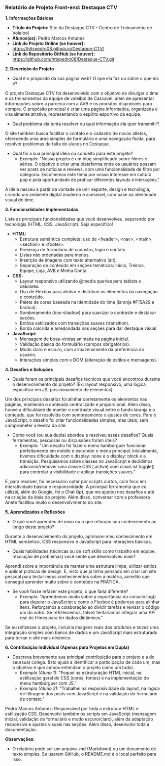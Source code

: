 ### **Relatório de Projeto Front-end: Destaque CTV**

**1\. Informações Básicas**

* **Título do Projeto:** Site do Destaque CTV \- Centro de Treinamento de Voleibol  
* **Alunos(as):** Pedro Marcos Antunes  
* **Link do Projeto Online (se houver):** https://httspedro08.github.io/Destaque-CTV/  
* **Link do Repositório GitHub (se houver):** https://github.com/httspedro08/Destaque-CTV.git

**2\. Descrição do Projeto**

* Qual é o propósito da sua página web? O que ela faz ou sobre o que ela é?

O projeto Destaque CTV foi desenvolvido com o objetivo de divulgar o time e os treinamentos da equipe de voleibol de Cascavel, além de apresentar informações sobre a parceria com a AVB e os produtos disponíveis para compra. O propósito principal é criar uma página informativa, organizada e visualmente atrativa, representando o espírito esportivo da equipe.

* Qual problema ela tenta resolver ou qual informação ela quer transmitir?

O site também busca facilitar o contato e o cadastro de novos atletas, oferecendo uma área simples de formulário e uma navegação fluida, para resolver problemas de falta de alunos no Destaque.

* Qual foi a sua principal ideia ou conceito para este projeto?  
  * *Exemplo:* "Nosso projeto é um blog simplificado sobre filmes e séries. O objetivo é criar uma plataforma onde os usuários possam ver posts de notícias e reviews, com uma funcionalidade de filtro por categoria. Escolhemos este tema por nosso interesse em cultura pop e pela oportunidade de praticar diferentes layouts e interações."

A ideia nasceu a partir da vontade de unir esporte, design e tecnologia, criando um ambiente digital moderno e acessível, com base na identidade visual do time.

**3\. Funcionalidades Implementadas**

Liste as principais funcionalidades que você desenvolveu, separando por tecnologia (HTML, CSS, JavaScript). Seja específico\!

* **HTML:**  
  * Estrutura semântica completa: uso de \<header\>, \<nav\>, \<main\>, \<section\> e \<footer\>.  
  * Presença de formulário de cadastro, login e contato.  
  * Listas não ordenadas para menus.  
  * Inserção de imagens com texto alternativo (alt).  
  * Separação de conteúdo em seções temáticas: Início, Treinos, Equipe, Loja, AVB e Minha Conta.  
* **CSS:**  
  * Layout responsivo utilizando @media queries para tablets e celulares.  
  * Uso de Flexbox para alinhar e distribuir os elementos da navegação e conteúdo.  
  * Paleta de cores baseada na identidade do time (laranja \#F15A29 e branco).  
  * Sombreamento (box-shadow) para suavizar o contraste e destacar seções.  
  * Botões estilizados com transições suaves (transition).  
  * Borda colorida e arredondada nas seções para dar destaque visual.  
* **JavaScript:**  
  * Mensagem de boas-vindas animada na página inicial.  
  * Validação básica do formulário (campos obrigatórios).  
  * Modo claro e escuro, com armazenamento da preferência do usuário.  
  * Interações simples com o DOM (alteração de estilos e mensagens).

**4\. Desafios e Soluções**

* Quais foram os principais desafios técnicos que você encontrou durante o desenvolvimento do projeto? (Ex: layout responsivo, uma lógica específica em JS, posicionamento de elementos).

Um dos principais desafios foi alinhar corretamente os elementos nas páginas, mantendo o conteúdo centralizado e proporcional. Além disso, houve a dificuldade de manter o contraste visual entre o fundo laranja e o conteúdo, que foi resolvida com sombreamento e ajustes de cores. Para o JavaScript, o desafio foi criar funcionalidades simples, mas úteis, sem comprometer a leveza do site.

* Como você (ou sua dupla) abordou e resolveu esses desafios? Quais ferramentas, pesquisas ou discussões foram úteis?  
  * *Exemplo:* "Um desafio foi fazer o menu hambúrguer funcionar perfeitamente em mobile e esconder o menu principal. Inicialmente, tivemos dificuldade com o display: none e o display: block e a transição. Pesquisamos sobre classes no JavaScript e decidimos adicionar/remover uma classe CSS (.active) com classList.toggle() para controlar a visibilidade e aplicar transições suaves."

E, para resolver, foi necessário optar por scripts curtos, com foco em interatividade básica e responsividade. A principal ferramenta que eu utilizei, além do Google, foi o Chat Gpt, que me ajudou nos desafios e até na criação da idéia do projeto. Além disso, conversar com a professora Anete facilitou muito o desenvolvimento do site. 

**5\. Aprendizados e Reflexões**

* O que você aprendeu de novo ou o que reforçou seu conhecimento ao longo deste projeto?

Durante o desenvolvimento do projeto, aprimorei meu conhecimento em HTML semântico, CSS responsivo e JavaScript para interações básicas.

* Quais habilidades (técnicas ou de soft skills como trabalho em equipe, resolução de problemas) você sente que desenvolveu mais?

Aprendi sobre a importância de manter uma estrutura limpa, utilizar estilos e aplicar práticas de design. E, visto que já tinha pensado em criar um site pessoal para testar meus conhecimentos sobre a matéria, acredito que consegui aprender muito sobre o conteúdo na PRÁTICA.

* Se você fosse refazer este projeto, o que faria diferente?  
  * *Exemplo:* "Aprendemos muito sobre a importância do console.log() para depurar o JavaScript e como o Flexbox é poderoso para alinhar itens. Reforçamos a colaboração ao dividir tarefas e revisar o código um do outro. Se refizéssemos, talvez tentaríamos integrar uma API real de filmes para ter dados dinâmicos."

Se eu refizesse o projeto, incluiria imagens reais dos produtos e talvez uma integração simples com banco de dados e um JavaScript mais estruturado para tornar o site mais dinâmico.

**6\. Contribuição Individual (Apenas para Projetos em Dupla)**

* Descreva brevemente sua principal contribuição para o projeto e a do seu(sua) colega. (Isto ajuda a identificar a participação de cada um, mas o objetivo é que ambos entendam o projeto como um todo).  
  * *Exemplo (Aluno 1):* "Foquei na estruturação HTML inicial, na estilização geral do CSS (cores, fontes) e na implementação do menu hambúrguer com JS."  
  * *Exemplo (Aluno 2):* "Trabalhei na responsividade do layout, na lógica de filtragem dos posts com JavaScript e na validação do formulário de contato."

Pedro Marcos Antunes: Responsável por toda a estrutura HTML e estilização CSS. Desenvolvi também os scripts em JavaScript (mensagem inicial, validação de formulário e modo escuro/claro), além da adaptação responsiva e ajustes visuais nas seções. Além disso, desenvolvi toda a documentação.

**Observações:**

* O relatório pode ser um arquivo .md (Markdown) ou um documento de texto simples. Se usarem GitHub, o README.md é o local perfeito para isso.

